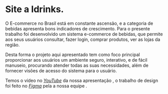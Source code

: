 # Site a Idrinks.

O E-commerce no Brasil está em constante ascensão, e a categoria de bebidas apresenta bons indicadores de crescimento. Para o presente trabalho foi desenvolvido um sistema e-commerce de bebidas, que permite aos seus usuários consultar, fazer login, comprar produtos, ver as lojas da região. 

Desta forma o projeto aqui apresentado tem como foco principal proporcionar aos usuários um ambiente seguro, interativo, e de fácil manuseio, procurando atender todas as suas necessidades, além de fornecer visões de acesso do sistema para o usuário.

Temos o vídeo no <a href="https://www.youtube.com/watch?v=Ef6gSj2jtyU&ab_channel=VitorGabriel"><i>YouTube</i></a><span> da nossa apresentação , o trabalho de design foi feito no <a href="https://www.figma.com/file/8sAxgj61Cdfe9y5fZuglvq/Idrinks?node-id=0%3A1"><i>Figma</i></a><span> pela a nossa equipe .

    
<!--
  <br/> :https://drive.google.com/drive/mobile/folders/111PC3I9rwwlaHqdMWLHOWLFwx-W77Uw9
